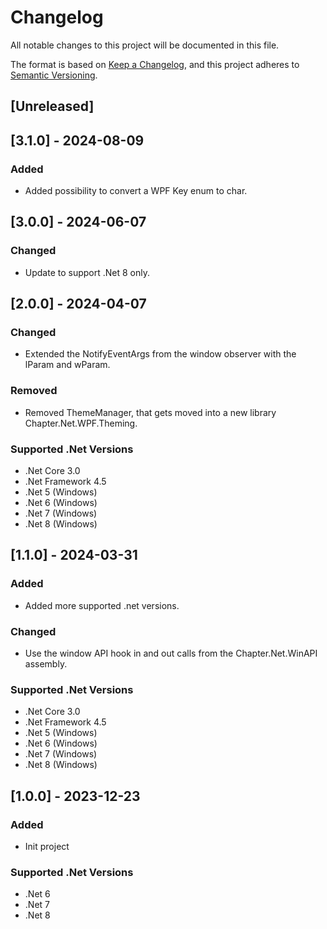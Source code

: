 # Changelog

All notable changes to this project will be documented in this file.

The format is based on [Keep a Changelog](https://keepachangelog.com/en/1.1.0/),
and this project adheres to [Semantic Versioning](https://semver.org/spec/v2.0.0.html).

## [Unreleased]

## [3.1.0] - 2024-08-09
### Added
- Added possibility to convert a WPF Key enum to char.

## [3.0.0] - 2024-06-07
### Changed
- Update to support .Net 8 only.

## [2.0.0] - 2024-04-07
### Changed
- Extended the NotifyEventArgs from the window observer with the lParam and wParam.
### Removed
- Removed ThemeManager, that gets moved into a new library Chapter.Net.WPF.Theming.
### Supported .Net Versions
- .Net Core 3.0
- .Net Framework 4.5
- .Net 5 (Windows)
- .Net 6 (Windows)
- .Net 7 (Windows)
- .Net 8 (Windows)

## [1.1.0] - 2024-03-31
### Added
- Added more supported .net versions.
### Changed
- Use the window API hook in and out calls from the Chapter.Net.WinAPI assembly.
### Supported .Net Versions
- .Net Core 3.0
- .Net Framework 4.5
- .Net 5 (Windows)
- .Net 6 (Windows)
- .Net 7 (Windows)
- .Net 8 (Windows)

## [1.0.0] - 2023-12-23
### Added
- Init project
### Supported .Net Versions
- .Net 6
- .Net 7
- .Net 8
